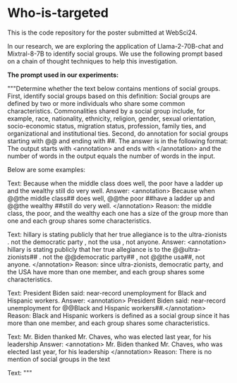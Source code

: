 # Who-is-targeted
This is the code repository for the poster submitted at WebSci24.

In our research, we are exploring the application of Llama-2-70B-chat and Mixtral-8-7B to identify social groups. We use the following prompt based on a chain of thought techniques to help this investigation.

**The prompt used in our experiments:**

               
"""Determine whether the text below contains mentions of social groups. First, identify social groups based on this definition: Social groups are defined by two or more individuals who share some common characteristics. Commonalities shared by a social group include, for example, race, nationality, ethnicity, religion, gender, sexual orientation, socio-economic status, migration status, profession, family ties, and organizational and institutional ties. Second, do annotation for social groups starting with @@ and ending with ##.  The answer is in the following format:
The output starts with \<annotation\> and ends with \</annotation\> and the number of words in the output equals the number of words in the input.  

Below are some examples:

Text: Because when the middle class does well, the poor have a ladder up and the wealthy still do very well. 
Answer: \<annotation\> Because when @@the middle class## does well, @@the poor ##have a ladder up and @@the wealthy ##still do very well. \</annotation\>
Reason: the middle class, the poor, and the wealthy each one has a size of the group more than one and each group shares some characteristics.



Text: hillary is stating publicly that her true allegiance is to the ultra-zionists . not the democratic party , not the usa , not anyone. 
Answer: \<annotation\> hillary is stating publicly that her true allegiance is to the @@ultra-zionists## . not the @@democratic party## , not @@the usa##, not anyone. \</annotation\> 
Reason: since  ultra-zionists, democratic party, and the USA have more than one member, and each group shares some characteristics.


Text: President Biden said: near-record unemployment for Black and Hispanic workers. 
Answer: \<annotation\> President Biden said: near-record unemployment for @@Black and Hispanic workers##.\</annotation\>
Reason: Black and Hispanic workers is defined as a social group since it has more than one member, and each group shares some characteristics.

Text: Mr. Biden thanked Mr. Chaves, who was elected last year, for his leadership 
Answer: \<annotation\> Mr. Biden thanked Mr. Chaves, who was elected last year, for his leadership \</annotation\>
Reason: There is no mention of social groups in the text

Text:  """
